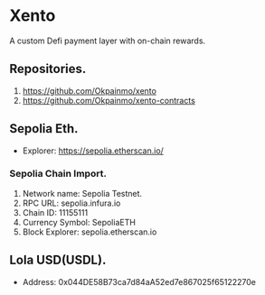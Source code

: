 # Xento

A custom Defi payment layer with on-chain rewards.

## Repositories.

1. https://github.com/Okpainmo/xento
2. https://github.com/Okpainmo/xento-contracts

## Sepolia Eth.

- Explorer: https://sepolia.etherscan.io/

### Sepolia Chain Import.

1. Network name: Sepolia Testnet.
2. RPC URL: sepolia.infura.io
3. Chain ID: 11155111
4. Currency Symbol: SepoliaETH
5. Block Explorer: sepolia.etherscan.io

## Lola USD(USDL).

- Address: 0x044DE58B73ca7d84aA52ed7e867025f65122270e


